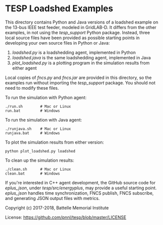# TESP Loadshed Examples

This directory contains Python and Java versions of a
loadshed example on the 13-bus IEEE test feeder, modeled
in GridLAB-D. It differs from the other examples, in
not using the *tesp_support* Python package. Instead, three
local source files have been provided as possible starting
points in developing your own source files in Python or Java:

1. *loadshed.py* is a loadshedding agent, implemented in Python
1. *loadshed.java* is the same loadshedding agent, implemented in Java
1. *plot_loadshed.py* is a plotting program in the simulation results from either agent

Local copies of *fncs.py* and *fncs.jar* are provided in this
directory, so the examples run without importing the
*tesp_support* package. You should not need to modify these
files.

To run the simulation with Python agent:

    ./run.sh        # Mac or Linux
    run.bat         # Windows

To run the simulation with Java agent:

    ./runjava.sh    # Mac or Linux
    runjava.bat     # Windows

To plot the simulation results from either version:

    python plot_loadshed.py loadshed

To clean up the simulation results:

    ./clean.sh      # Mac or Linux
    clean.bat       # Windows

If you're interested in C++ agent development, the GitHub
source code for *eplus_json*, under *tesp/src/energyplus*,
may provide a useful starting point. *eplus_json* handles
time synchronization, FNCS publish, FNCS subscribe, and
generating JSON output files with metrics.

Copyright (c) 2017-2018, Battelle Memorial Institute

License: https://github.com/pnnl/tesp/blob/master/LICENSE


